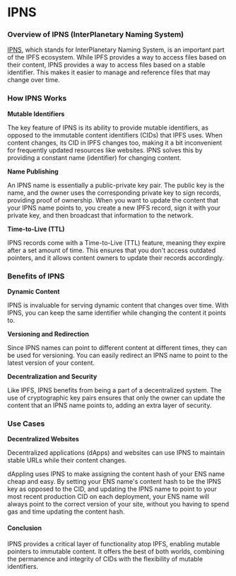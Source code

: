 # IPNS

### Overview of IPNS (InterPlanetary Naming System)

[IPNS](https://docs.ipfs.tech/concepts/ipns/#mutability-in-ipfs), which stands for InterPlanetary Naming System, is an important part of the IPFS ecosystem. While IPFS provides a way to access files based on their content, IPNS provides a way to access files based on a stable identifier. This makes it easier to manage and reference files that may change over time.

### How IPNS Works

**Mutable Identifiers**

The key feature of IPNS is its ability to provide mutable identifiers, as opposed to the immutable content identifiers (CIDs) that IPFS uses. When content changes, its CID in IPFS changes too, making it a bit inconvenient for frequently updated resources like websites. IPNS solves this by providing a constant name (identifier) for changing content.

**Name Publishing**

An IPNS name is essentially a public-private key pair. The public key is the name, and the owner uses the corresponding private key to sign records, providing proof of ownership. When you want to update the content that your IPNS name points to, you create a new IPFS record, sign it with your private key, and then broadcast that information to the network.

**Time-to-Live (TTL)**

IPNS records come with a Time-to-Live (TTL) feature, meaning they expire after a set amount of time. This ensures that you don't access outdated pointers, and it allows content owners to update their records accordingly.

### Benefits of IPNS

**Dynamic Content**

IPNS is invaluable for serving dynamic content that changes over time. With IPNS, you can keep the same identifier while changing the content it points to.

**Versioning and Redirection**

Since IPNS names can point to different content at different times, they can be used for versioning. You can easily redirect an IPNS name to point to the latest version of your content.

**Decentralization and Security**

Like IPFS, IPNS benefits from being a part of a decentralized system. The use of cryptographic key pairs ensures that only the owner can update the content that an IPNS name points to, adding an extra layer of security.

### Use Cases

**Decentralized Websites**

Decentralized applications (dApps) and websites can use IPNS to maintain stable URLs while their content changes.

dAppling uses IPNS to make assigning the content hash of your ENS name cheap and easy. By setting your ENS name's content hash to be the IPNS key as opposed to the CID, and updating the IPNS name to point to your most recent production CID on each deployment, your ENS name will always point to the correct version of your site, without you having to spend gas and time updating the content hash.

#### Conclusion

IPNS provides a critical layer of functionality atop IPFS, enabling mutable pointers to immutable content. It offers the best of both worlds, combining the permanence and integrity of CIDs with the flexibility of mutable identifiers.

